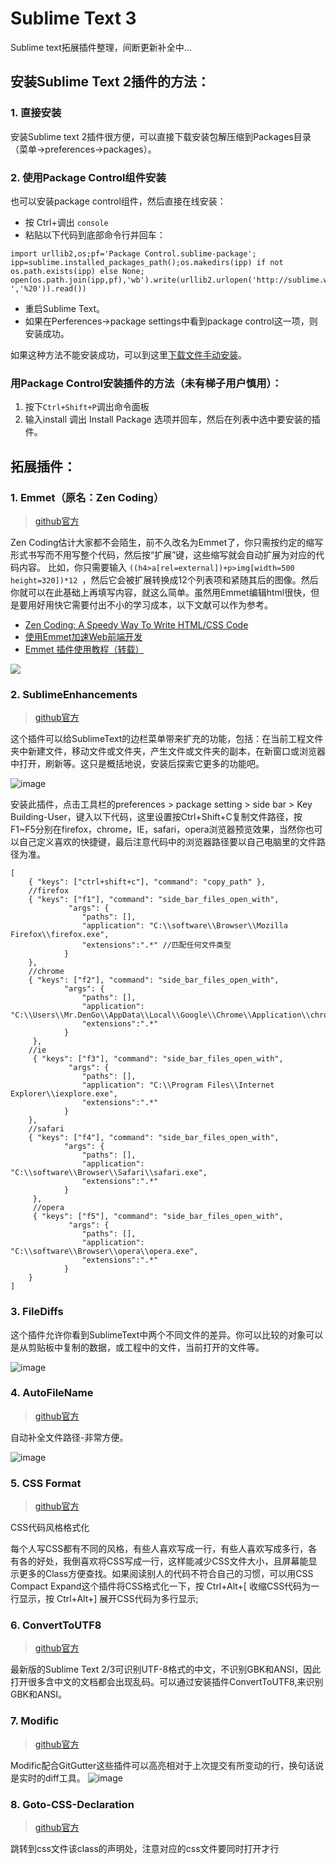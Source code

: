 # Sublime Text 3
Sublime text拓展插件整理，间断更新补全中...

## 安装Sublime Text 2插件的方法：

### 1. 直接安装
安装Sublime text 2插件很方便，可以直接下载安装包解压缩到Packages目录（菜单-\>preferences-\>packages）。

### 2. 使用Package Control组件安装
也可以安装package control组件，然后直接在线安装：
 	 
* 按 Ctrl+调出 `console`       
* 粘贴以下代码到底部命令行并回车：    
<pre><code>import urllib2,os;pf='Package Control.sublime-package';
ipp=sublime.installed_packages_path();os.makedirs(ipp) if not os.path.exists(ipp) else None;
open(os.path.join(ipp,pf),'wb').write(urllib2.urlopen('http://sublime.wbond.net/'+pf.replace(' ','%20')).read())</code></pre>
* 重启Sublime Text。               
* 如果在Perferences-\>package settings中看到package control这一项，则安装成功。  

如果这种方法不能安装成功，可以到这里[下载文件手动安装](http://wbond.net/sublime_packages/package_control/installation)。
  
### 用Package Control安装插件的方法（未有梯子用户慎用）：

1. 按下`Ctrl+Shift+P`调出命令面板	
2. 输入install 调出 Install Package 选项并回车，然后在列表中选中要安装的插件。


## 拓展插件：
### 1. Emmet（原名：Zen Coding）
> [github官方](https://github.com/emmetio/emmet)

Zen Coding估计大家都不会陌生，前不久改名为Emmet了，你只需按约定的缩写形式书写而不用写整个代码，然后按“扩展”键，这些缩写就会自动扩展为对应的代码内容。 比如，你只需要输入 `((h4>a[rel=external])+p>img[width=500 height=320])*12 `，然后它会被扩展转换成12个列表项和紧随其后的图像。然后你就可以在此基础上再填写内容，就这么简单。虽然用Emmet编辑html很快，但是要用好用快它需要付出不小的学习成本，以下文献可以作为参考。

* [Zen Coding: A Speedy Way To Write HTML/CSS Code](http://www.smashingmagazine.com/2009/11/21/zen-coding-a-new-way-to-write-html-code/)
* [使用Emmet加速Web前端开发](http://www.w3cplus.com/tools/using-emmet-speed-front-end-web-development.html)
* [Emmet 插件使用教程（转载）](http://www.yunxiu.org/blog/article/5490.htm)

![
](http://static.oschina.net/uploads/img/201402/05081902_YBUL.gif)

### 2. SublimeEnhancements
> [github官方](https://github.com/titoBouzout/SideBarEnhancements)

这个插件可以给SublimeText的边栏菜单带来扩充的功能，包括：在当前工程文件夹中新建文件，移动文件或文件夹，产生文件或文件夹的副本，在新窗口或浏览器中打开，刷新等。这只是概括地说，安装后探索它更多的功能吧。

![image](http://static.oschina.net/uploads/img/201402/05081904_CJ8r.gif)

安装此插件，点击工具栏的preferences > package setting > side bar > Key Building-User，键入以下代码，这里设置按Ctrl+Shift+C复制文件路径，按F1~F5分别在firefox，chrome，IE，safari，opera浏览器预览效果，当然你也可以自己定义喜欢的快捷键，最后注意代码中的浏览器路径要以自己电脑里的文件路径为准。
<pre><code>[
    { "keys": ["ctrl+shift+c"], "command": "copy_path" },
    //firefox
    { "keys": ["f1"], "command": "side_bar_files_open_with",
             "args": {
                "paths": [],
                "application": "C:\\software\\Browser\\Mozilla Firefox\\firefox.exe",
                "extensions":".*" //匹配任何文件类型
            }
    },
    //chrome
    { "keys": ["f2"], "command": "side_bar_files_open_with",
            "args": {
                "paths": [],
                "application": "C:\\Users\\Mr.DenGo\\AppData\\Local\\Google\\Chrome\\Application\\chrome.exe",
                "extensions":".*"
            }
     },
    //ie
     { "keys": ["f3"], "command": "side_bar_files_open_with",
             "args": {
                "paths": [],
                "application": "C:\\Program Files\\Internet Explorer\\iexplore.exe",
                "extensions":".*"
            }
    },
    //safari
    { "keys": ["f4"], "command": "side_bar_files_open_with",
            "args": {
                "paths": [],
                "application": "C:\\software\\Browser\\Safari\\safari.exe",
                "extensions":".*"
            }
     },
     //opera
     { "keys": ["f5"], "command": "side_bar_files_open_with",
             "args": {
                "paths": [],
                "application": "C:\\software\\Browser\\opera\\opera.exe",
                "extensions":".*"
            }
    }
]
</pre></code>
### 3. FileDiffs

这个插件允许你看到SublimeText中两个不同文件的差异。你可以比较的对象可以是从剪贴板中复制的数据，或工程中的文件，当前打开的文件等。

![image](http://static.oschina.net/uploads/img/201402/05081912_1if7.gif)

### 4. AutoFileName
> [github官方](https://github.com/BoundInCode/AutoFileName)

自动补全文件路径-非常方便。

![image](http://ww1.sinaimg.cn/large/7cc829d3gw1elzufip4n6j20m809hdgz.jpg)

### 5. CSS Format
> [github官方](https://github.com/mutian/Sublime-CSS-Format)

CSS代码风格格式化

每个人写CSS都有不同的风格，有些人喜欢写成一行，有些人喜欢写成多行，各有各的好处，我倒喜欢将CSS写成一行，这样能减少CSS文件大小，且屏幕能显示更多的Class方便查找。如果阅读别人的代码不符合自己的习惯，可以用CSS Compact Expand这个插件将CSS格式化一下，按 Ctrl+Alt+[ 收缩CSS代码为一行显示，按 Ctrl+Alt+] 展开CSS代码为多行显示;

### 6. ConvertToUTF8
> [github官方](https://github.com/seanliang/ConvertToUTF8)

最新版的Sublime Text 2/3可识别UTF-8格式的中文，不识别GBK和ANSI，因此打开很多含中文的文档都会出现乱码。可以通过安装插件ConvertToUTF8,来识别GBK和ANSI。

### 7. Modific
> [github官方](https://github.com/gornostal/Modific)

Modific配合GitGutter这些插件可以高亮相对于上次提交有所变动的行，换句话说是实时的diff工具。
![image](http://www.itjavaer.com/wp-content/uploads/2015/05/7cc829d3gw1elzuf87j9yj20m80dqabr.jpg)

### 8. Goto-CSS-Declaration
> [github官方](https://github.com/rmaksim/Sublime-Text-2-Goto-CSS-Declaration)

跳转到css文件该class的声明处，注意对应的css文件要同时打开才行